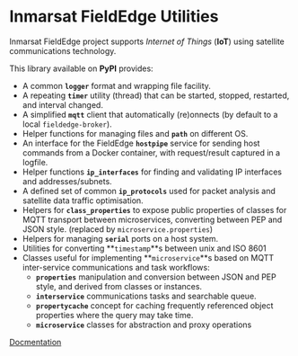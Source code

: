# Inmarsat FieldEdge Utilities

Inmarsat FieldEdge project supports *Internet of Things* (**IoT**) using
satellite communications technology.

This library available on **PyPI** provides:

* A common **`logger`** format and wrapping file facility.
* A repeating **`timer`** utility (thread) that can be started, stopped,
restarted, and interval changed.
* A simplified **`mqtt`** client that automatically (re)onnects
(by default to a local `fieldedge-broker`).
* Helper functions for managing files and **`path`** on different OS.
* An interface for the FieldEdge **`hostpipe`** service for sending host
commands from a Docker container, with request/result captured in a logfile.
* Helper functions **`ip_interfaces`** for finding and validating IP interfaces
and addresses/subnets.
* A defined set of common **`ip_protocols`** used for packet analysis and
satellite data traffic optimisation.
* Helpers for **`class_properties`** to expose public properties of classes
for MQTT transport between microservices, converting between PEP and JSON style.
(replaced by `microservice.properties`)
* Helpers for managing **`serial`** ports on a host system.
* Utilities for converting **`timestamp`**s between unix and ISO 8601
* Classes useful for implementing **`microservice`**s based on MQTT
inter-service communications and task workflows:
    * **`properties`** manipulation and conversion between JSON and PEP style,
    and derived from classes or instances.
    * **`interservice`** communications tasks and searchable queue.
    * **`propertycache`** concept for caching frequently referenced object
    properties where the query may take time.
    * **`microservice`** classes for abstraction and proxy operations

[Docmentation](https://inmarsat-enterprise.github.io/fieldedge-utilities/)
